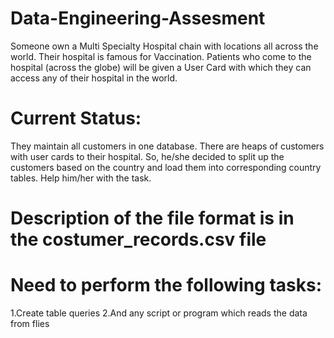 # Data-Engineering-Assesment
Someone own a Multi Specialty Hospital chain with locations all across the world. Their hospital is famous for Vaccination. Patients who come to the hospital (across the globe) will be given a User Card with which they can access any of their hospital in the world.

# Current  Status:
They maintain all customers in one database. There are heaps of customers with user cards to their hospital. So, he/she decided to split up the customers based on the country and load them into corresponding country tables. Help him/her with the task.

# Description of the file format is in the costumer_records.csv file

# Need to perform the following tasks:
1.Create table queries 
2.And any script or program which reads the data from flies
